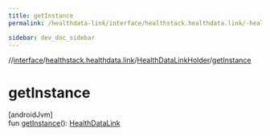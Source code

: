 ```yaml
---
title: getInstance
permalink: /healthdata-link/interface/healthstack.healthdata.link/-health-data-link-holder/get-instance.html

sidebar: dev_doc_sidebar
---
```

//[interface](../../../index.html)/[healthstack.healthdata.link](../index.html)/[HealthDataLinkHolder](index.html)/[getInstance](get-instance.html)



# getInstance



[androidJvm]\
fun [getInstance](get-instance.html)(): [HealthDataLink](../-health-data-link/index.html)




